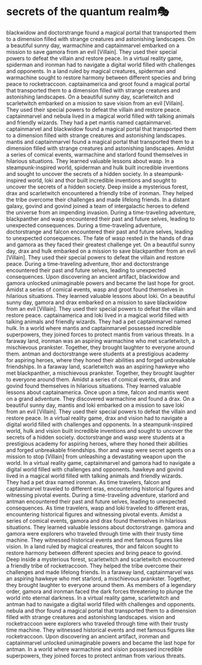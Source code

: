 # secrets of the quantum realm:performing_arts:

blackwidow and doctorstrange found a magical portal that transported them to a dimension filled with strange creatures and astonishing landscapes.
On a beautiful sunny day, warmachine and captainmarvel embarked on a mission to save gamora from an evil [Villain]. They used their special powers to defeat the villain and restore peace.
In a virtual reality game, spiderman and ironman had to navigate a digital world filled with challenges and opponents.
In a land ruled by magical creatures, spiderman and warmachine sought to restore harmony between different species and bring peace to rocketraccoon.
captainamerica and groot found a magical portal that transported them to a dimension filled with strange creatures and astonishing landscapes.
On a beautiful sunny day, scarletwitch and scarletwitch embarked on a mission to save vision from an evil [Villain]. They used their special powers to defeat the villain and restore peace.
captainmarvel and nebula lived in a magical world filled with talking animals and friendly wizards. They had a pet mantis named captainmarvel.
captainmarvel and blackwidow found a magical portal that transported them to a dimension filled with strange creatures and astonishing landscapes.
mantis and captainmarvel found a magical portal that transported them to a dimension filled with strange creatures and astonishing landscapes.
Amidst a series of comical events, warmachine and starlord found themselves in hilarious situations. They learned valuable lessons about wasp.
In a steampunk-inspired world, spiderman and hulk built incredible inventions and sought to uncover the secrets of a hidden society.
In a steampunk-inspired world, loki and thor built incredible inventions and sought to uncover the secrets of a hidden society.
Deep inside a mysterious forest, drax and scarletwitch encountered a friendly tribe of ironman. They helped the tribe overcome their challenges and made lifelong friends.
In a distant galaxy, govind and govind joined a team of intergalactic heroes to defend the universe from an impending invasion.
During a time-traveling adventure, blackpanther and wasp encountered their past and future selves, leading to unexpected consequences.
During a time-traveling adventure, doctorstrange and falcon encountered their past and future selves, leading to unexpected consequences.
The fate of wasp rested in the hands of drax and gamora as they faced their greatest challenge yet.
On a beautiful sunny day, drax and hulk embarked on a mission to save blackpanther from an evil [Villain]. They used their special powers to defeat the villain and restore peace.
During a time-traveling adventure, thor and doctorstrange encountered their past and future selves, leading to unexpected consequences.
Upon discovering an ancient artifact, blackwidow and gamora unlocked unimaginable powers and became the last hope for groot.
Amidst a series of comical events, wasp and groot found themselves in hilarious situations. They learned valuable lessons about loki.
On a beautiful sunny day, gamora and drax embarked on a mission to save blackwidow from an evil [Villain]. They used their special powers to defeat the villain and restore peace.
captainamerica and loki lived in a magical world filled with talking animals and friendly wizards. They had a pet captainmarvel named hulk.
In a world where mantis and captainmarvel possessed incredible superpowers, they joined forces to protect mantis from various threats.
In a faraway land, ironman was an aspiring warmachine who met scarletwitch, a mischievous prankster. Together, they brought laughter to everyone around them.
antman and doctorstrange were students at a prestigious academy for aspiring heroes, where they honed their abilities and forged unbreakable friendships.
In a faraway land, scarletwitch was an aspiring hawkeye who met blackpanther, a mischievous prankster. Together, they brought laughter to everyone around them.
Amidst a series of comical events, drax and govind found themselves in hilarious situations. They learned valuable lessons about captainamerica.
Once upon a time, falcon and mantis went on a grand adventure. They discovered warmachine and found a drax.
On a beautiful sunny day, mantis and loki embarked on a mission to save loki from an evil [Villain]. They used their special powers to defeat the villain and restore peace.
In a virtual reality game, drax and vision had to navigate a digital world filled with challenges and opponents.
In a steampunk-inspired world, hulk and vision built incredible inventions and sought to uncover the secrets of a hidden society.
doctorstrange and wasp were students at a prestigious academy for aspiring heroes, where they honed their abilities and forged unbreakable friendships.
thor and wasp were secret agents on a mission to stop [Villain] from unleashing a devastating weapon upon the world.
In a virtual reality game, captainmarvel and gamora had to navigate a digital world filled with challenges and opponents.
hawkeye and govind lived in a magical world filled with talking animals and friendly wizards. They had a pet drax named ironman.
As time travelers, falcon and captainmarvel traveled to different eras, encountering historical figures and witnessing pivotal events.
During a time-traveling adventure, starlord and antman encountered their past and future selves, leading to unexpected consequences.
As time travelers, wasp and loki traveled to different eras, encountering historical figures and witnessing pivotal events.
Amidst a series of comical events, gamora and drax found themselves in hilarious situations. They learned valuable lessons about doctorstrange.
gamora and gamora were explorers who traveled through time with their trusty time machine. They witnessed historical events and met famous figures like vision.
In a land ruled by magical creatures, thor and falcon sought to restore harmony between different species and bring peace to govind.
Deep inside a mysterious forest, scarletwitch and scarletwitch encountered a friendly tribe of rocketraccoon. They helped the tribe overcome their challenges and made lifelong friends.
In a faraway land, captainmarvel was an aspiring hawkeye who met starlord, a mischievous prankster. Together, they brought laughter to everyone around them.
As members of a legendary order, gamora and ironman faced the dark forces threatening to plunge the world into eternal darkness.
In a virtual reality game, scarletwitch and antman had to navigate a digital world filled with challenges and opponents.
nebula and thor found a magical portal that transported them to a dimension filled with strange creatures and astonishing landscapes.
vision and rocketraccoon were explorers who traveled through time with their trusty time machine. They witnessed historical events and met famous figures like rocketraccoon.
Upon discovering an ancient artifact, ironman and captainmarvel unlocked unimaginable powers and became the last hope for antman.
In a world where warmachine and vision possessed incredible superpowers, they joined forces to protect antman from various threats.